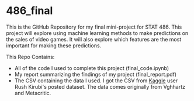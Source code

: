 # 486_final

This is the GitHub Repository for my final mini-project for STAT 486. This project will explore using machine learning methods to make predictions on the sales of video games. It will also explore which features are the most important for making these predictions.

This Repo Contains:
* All of the code I used to complete this project (final_code.ipynb)
* My report summarizing the findings of my project (final_report.pdf)
* The CSV containing the data I used. I got the CSV from [Kaggle](https://www.kaggle.com/datasets/rush4ratio/video-game-sales-with-ratings) user Rush Kirubi's posted dataset. The data comes originally from Vghhartz and Metacritic.
